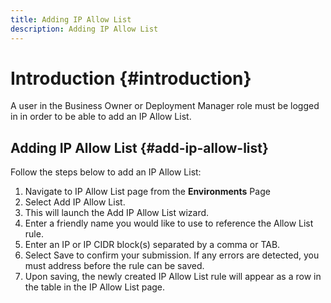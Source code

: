 ```yaml
---
title: Adding IP Allow List 
description: Adding IP Allow List
---
```


# Introduction {#introduction}

A user in the Business Owner or Deployment Manager role must be logged in in order to be able to add an IP Allow List.

## Adding IP Allow List {#add-ip-allow-list}

Follow the steps below to add an IP Allow List:

1. Navigate to IP Allow List page from the **Environments** Page 
1. Select Add IP Allow List.
1. This will launch the Add IP Allow List wizard.
1. Enter a friendly name you would like to use to reference the Allow List rule.
1. Enter an IP or IP CIDR block(s) separated by a comma or TAB. 
1. Select Save to confirm your submission. If any errors are detected, you must address before the rule can be saved.
1. Upon saving, the newly created IP Allow List rule will appear as a row in the table in the IP Allow List page.
